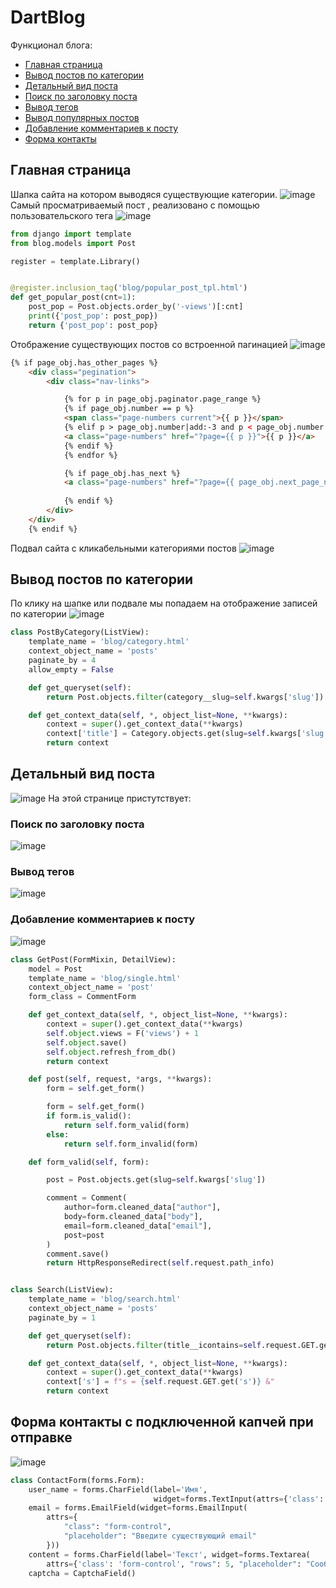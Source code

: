 # DartBlog

Функционал блога: 

- [Главная страница](#index) 
- [Вывод постов по категории](#category)
- [Детальный вид поста](#details)
- [Поиск по заголовку поста](#title)
- [Вывод тегов](#tag)
- [Вывод популярных постов](#popular)
- [Добавление комментариев к посту](#comments)
- [Форма контакты](#contact) 


## <a name="index">Главная страница</a>
Шапка сайта на котором выводяся существующие категории.
![image](https://user-images.githubusercontent.com/11966417/183940678-d94c2c9e-c2e2-4058-90ea-412d189adfc1.png)
Самый <a name="popular">просматриваемый пост</a> , реализовано с помощью пользовательского тега
![image](https://user-images.githubusercontent.com/11966417/183941538-29575347-ab6c-4a53-907a-a1cff07cb411.png)

```python
from django import template
from blog.models import Post

register = template.Library()


@register.inclusion_tag('blog/popular_post_tpl.html')
def get_popular_post(cnt=1):
    post_pop = Post.objects.order_by('-views')[:cnt]
    print({'post_pop': post_pop})
    return {'post_pop': post_pop}
```
Отображение существующих постов со встроенной пагинацией 
![image](https://user-images.githubusercontent.com/11966417/183941757-ca9a9902-4040-4841-8784-f23d506fe3d1.png)
```html
{% if page_obj.has_other_pages %}
    <div class="pegination">
        <div class="nav-links">

            {% for p in page_obj.paginator.page_range %}
            {% if page_obj.number == p %}
            <span class="page-numbers current">{{ p }}</span>
            {% elif p > page_obj.number|add:-3 and p < page_obj.number|add:3 %}
            <a class="page-numbers" href="?page={{ p }}">{{ p }}</a>
            {% endif %}
            {% endfor %}

            {% if page_obj.has_next %}
            <a class="page-numbers" href="?page={{ page_obj.next_page_number }}"><i class="fa fa-angle-right"
                                                                                    aria-hidden="true"></i></a>
            {% endif %}
        </div>
    </div>
    {% endif %}
```
Подвал сайта с кликабельными категориями постов 
![image](https://user-images.githubusercontent.com/11966417/183942407-5ea9308c-ce2a-4251-b631-44decc884984.png)


## <a name="category">Вывод постов по категории</a> 
По клику на шапке или подвале мы попадаем на отображение записей по категории 
![image](https://user-images.githubusercontent.com/11966417/183942725-4fc42393-a0ee-436b-bb62-8ad1aa3e6cac.png)

```python
class PostByCategory(ListView):
    template_name = 'blog/category.html'
    context_object_name = 'posts'
    paginate_by = 4
    allow_empty = False

    def get_queryset(self):
        return Post.objects.filter(category__slug=self.kwargs['slug'])

    def get_context_data(self, *, object_list=None, **kwargs):
        context = super().get_context_data(**kwargs)
        context['title'] = Category.objects.get(slug=self.kwargs['slug'])
        return context
```

## <a name="details">Детальный вид поста</a>
![image](https://user-images.githubusercontent.com/11966417/183943305-a7b07e2d-4bbe-486f-84ce-fd14ea3d4308.png)
На этой странице пристутствует: 
### <a name="title">Поиск по заголовку поста</a>
![image](https://user-images.githubusercontent.com/11966417/183944154-cafb9a1c-4dc8-4edd-a698-adccc1baf759.png)

### <a name="tag">Вывод тегов</a>
![image](https://user-images.githubusercontent.com/11966417/183944116-3768d160-5c56-4f55-b101-52af5fb68600.png)

### <a name="comments">Добавление комментариев к посту</a> 
![image](https://user-images.githubusercontent.com/11966417/183944003-e2fc948e-4f51-4d91-ae84-3a1a264d1595.png)

```python
class GetPost(FormMixin, DetailView):
    model = Post
    template_name = 'blog/single.html'
    context_object_name = 'post'
    form_class = CommentForm

    def get_context_data(self, *, object_list=None, **kwargs):
        context = super().get_context_data(**kwargs)
        self.object.views = F('views') + 1
        self.object.save()
        self.object.refresh_from_db()
        return context

    def post(self, request, *args, **kwargs):
        form = self.get_form()

        form = self.get_form()
        if form.is_valid():
            return self.form_valid(form)
        else:
            return self.form_invalid(form)

    def form_valid(self, form):

        post = Post.objects.get(slug=self.kwargs['slug'])

        comment = Comment(
            author=form.cleaned_data["author"],
            body=form.cleaned_data["body"],
            email=form.cleaned_data["email"],
            post=post
        )
        comment.save()
        return HttpResponseRedirect(self.request.path_info)


class Search(ListView):
    template_name = 'blog/search.html'
    context_object_name = 'posts'
    paginate_by = 1

    def get_queryset(self):
        return Post.objects.filter(title__icontains=self.request.GET.get('s'))

    def get_context_data(self, *, object_list=None, **kwargs):
        context = super().get_context_data(**kwargs)
        context['s'] = f"s = {self.request.GET.get('s')} &"
        return context
```
## <a name="contact">Форма контакты</a> с подключенной капчей при отправке 
![image](https://user-images.githubusercontent.com/11966417/183945136-f27891c5-dd82-41be-99e1-9db047558ef8.png)
```python
class ContactForm(forms.Form):
    user_name = forms.CharField(label='Имя',
                                widget=forms.TextInput(attrs={'class': 'form-control', "placeholder": "Ваше имя"}))
    email = forms.EmailField(widget=forms.EmailInput(
        attrs={
            "class": "form-control",
            "placeholder": "Введите существующий email"
        }))
    content = forms.CharField(label='Текст', widget=forms.Textarea(
        attrs={'class': 'form-control', "rows": 5, "placeholder": "Сообщение..."}))
    captcha = CaptchaField()
```
